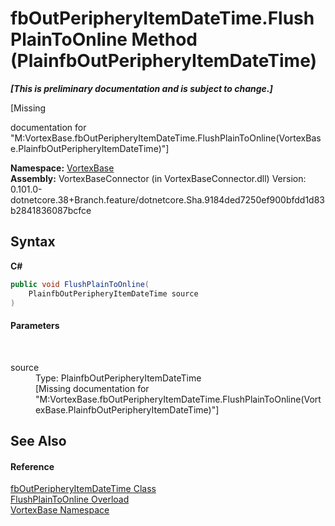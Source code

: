 # fbOutPeripheryItemDateTime.FlushPlainToOnline Method (PlainfbOutPeripheryItemDateTime)
 _**\[This is preliminary documentation and is subject to change.\]**_

\[Missing <summary> documentation for "M:VortexBase.fbOutPeripheryItemDateTime.FlushPlainToOnline(VortexBase.PlainfbOutPeripheryItemDateTime)"\]

**Namespace:**&nbsp;<a href="N_VortexBase.md">VortexBase</a><br />**Assembly:**&nbsp;VortexBaseConnector (in VortexBaseConnector.dll) Version: 0.101.0-dotnetcore.38+Branch.feature/dotnetcore.Sha.9184ded7250ef900bfdd1d83b2841836087bcfce

## Syntax

**C#**<br />
``` C#
public void FlushPlainToOnline(
	PlainfbOutPeripheryItemDateTime source
)
```


#### Parameters
&nbsp;<dl><dt>source</dt><dd>Type: PlainfbOutPeripheryItemDateTime<br />\[Missing <param name="source"/> documentation for "M:VortexBase.fbOutPeripheryItemDateTime.FlushPlainToOnline(VortexBase.PlainfbOutPeripheryItemDateTime)"\]</dd></dl>

## See Also


#### Reference
<a href="T_VortexBase_fbOutPeripheryItemDateTime.md">fbOutPeripheryItemDateTime Class</a><br /><a href="Overload_VortexBase_fbOutPeripheryItemDateTime_FlushPlainToOnline.md">FlushPlainToOnline Overload</a><br /><a href="N_VortexBase.md">VortexBase Namespace</a><br />